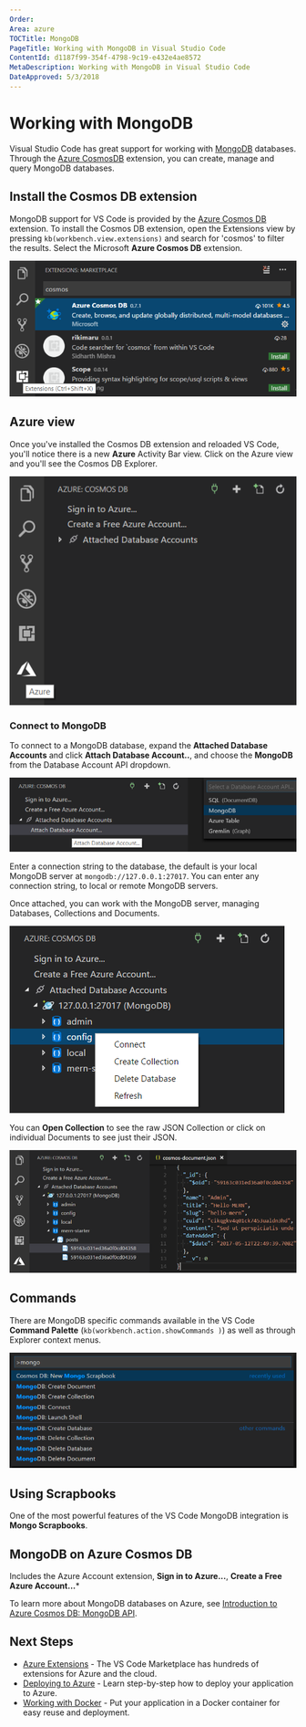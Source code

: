 ```yaml
---
Order:
Area: azure
TOCTitle: MongoDB
PageTitle: Working with MongoDB in Visual Studio Code
ContentId: d1187f99-354f-4798-9c19-e432e4ae8572
MetaDescription: Working with MongoDB in Visual Studio Code
DateApproved: 5/3/2018
---
```

# Working with MongoDB

Visual Studio Code has great support for working with [MongoDB](https://www.mongodb.com/what-is-mongodb) databases. Through the [Azure CosmosDB](https://marketplace.visualstudio.com/items?itemName=ms-azuretools.vscode-cosmosdb) extension, you can create, manage and query MongoDB databases.

## Install the Cosmos DB extension

MongoDB support for VS Code is provided by the [Azure Cosmos DB](https://marketplace.visualstudio.com/items?itemName=ms-azuretools.vscode-cosmosdb) extension. To install the Cosmos DB extension, open the Extensions view by pressing `kb(workbench.view.extensions)` and search for 'cosmos' to filter the results. Select the Microsoft **Azure Cosmos DB** extension.

![Select Cosmos DB extension](images/mongodb/install-cosmosdb-extension.png)

## Azure view

Once you've installed the Cosmos DB extension and reloaded VS Code, you'll notice there is a new **Azure** Activity Bar view. Click on the Azure view and you'll see the Cosmos DB Explorer.

![cosmos db explorer](images/mongodb/cosmosdb-explorer.png)

### Connect to MongoDB

To connect to a MongoDB database, expand the **Attached Database Accounts** and click **Attach Database Account..**, and choose the **MongoDB** from the Database Account API dropdown.

![attach database account dropdown](images/mongodb/attach-database-account.png)

Enter a connection string to the database, the default is your local MongoDB server at `mongodb://127.0.0.1:27017`. You can enter any connection string, to local or remote MongoDB servers.

Once attached, you can work with the MongoDB server, managing Databases, Collections and Documents.

![attached MongoDB database](images/mongodb/attached-mongodb-database.png)

You can **Open Collection** to see the raw JSON Collection or click on individual Documents to see just their JSON.

![open mongodb document](images/mongodb/open-document.png)

## Commands

There are MongoDB specific commands available in the VS Code **Command Palette** (`kb(workbench.action.showCommands )`) as well as through Explorer context menus.

![mongodb commands](images/mongodb/mongodb-commands.png)

## Using Scrapbooks

One of the most powerful features of the VS Code MongoDB integration is **Mongo Scrapbooks**.

## MongoDB on Azure Cosmos DB

Includes the Azure Account extension, **Sign in to Azure...**, **Create a Free Azure Account...***

To learn more about MongoDB databases on Azure, see [Introduction  to Azure Cosmos DB: MongoDB API](https://docs.microsoft.com/en-us/azure/cosmos-db/mongodb-introduction).

## Next Steps

* [Azure Extensions](/docs/azure/extensions.md) - The VS Code Marketplace has hundreds of extensions for Azure and the cloud.
* [Deploying to Azure](/docs/azure/deployment.md) - Learn step-by-step how to deploy your application to Azure.
* [Working with Docker](/docs/azure/docker.md) - Put your application in a Docker container for easy reuse and deployment.